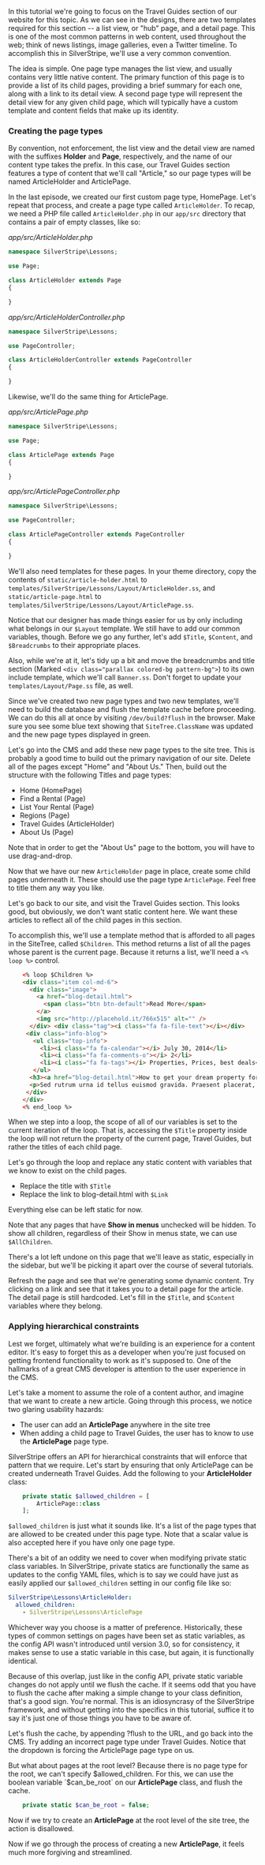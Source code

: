 In this tutorial we're going to focus on the Travel Guides section of our website for this topic. As we can see in the designs, there are two templates required for this section -- a list view, or "hub" page, and a detail page. This is one of the most common patterns in web content, used throughout the web; think of news listings, image galleries, even a Twitter timeline. To accomplish this in SilverStripe, we'll use a very common convention.

The idea is simple. One page type manages the list view, and usually contains very little native content. The primary function of this page is to provide a list of its child pages, providing a brief summary for each one, along with a link to its detail view. A second page type will represent the detail view for any given child page, which will typically have a custom template and content fields that make up its identity.

### Creating the page types

By convention, not enforcement, the list view and the detail view are named with the suffixes **Holder** and **Page**, respectively, and the name of our content type takes the prefix. In this case, our Travel Guides section features a type of content that we'll call "Article," so our page types will be named ArticleHolder and ArticlePage.

In the last episode, we created our first custom page type, HomePage. Let's repeat that process, and create a page type called `ArticleHolder`. To recap, we need a PHP file called `ArticleHolder.php` in our `app/src` directory that contains a pair of empty classes, like so:

*app/src/ArticleHolder.php*
```php
namespace SilverStripe\Lessons;

use Page;

class ArticleHolder extends Page
{

}
```

*app/src/ArticleHolderController.php*
```php
namespace SilverStripe\Lessons;

use PageController;

class ArticleHolderController extends PageController
{

}
```

Likewise, we'll do the same thing for ArticlePage.

*app/src/ArticlePage.php*
```php
namespace SilverStripe\Lessons;

use Page;

class ArticlePage extends Page
{

}
```

*app/src/ArticlePageController.php*
```php
namespace SilverStripe\Lessons;

use PageController;

class ArticlePageController extends PageController
{

}
```

We'll also need templates for these pages. In your theme directory, copy the contents of `static/article-holder.html` to `templates/SilverStripe/Lessons/Layout/ArticleHolder.ss`, and `static/article-page.html` to `templates/SilverStripe/Lessons/Layout/ArticlePage.ss`.

Notice that our designer has made things easier for us by only including what belongs in our `$Layout` template. We still have to add our common variables, though. Before we go any further, let's add `$Title`, `$Content`, and `$Breadcrumbs` to their appropriate places.

Also, while we're at it, let's tidy up a bit and move the breadcrumbs and title section (Marked `<div class="parallax colored-bg pattern-bg">`) to its own include template, which we'll call `Banner.ss`. Don't forget to update your `templates/Layout/Page.ss` file, as well.

Since we've created two new page types and two new templates, we'll need to build the database and flush the template cache before proceeding. We can do this all at once by visiting `/dev/build?flush` in the browser. Make sure you see some blue text showing that `SiteTree.ClassName` was updated and the new page types displayed in green.

Let's go into the CMS and add these new page types to the site tree. This is probably a good time to build out the primary navigation of our site. Delete all of the pages except "Home" and "About Us." Then, build out the structure with the following Titles and page types:

*   Home (HomePage)
*   Find a Rental (Page)
*   List Your Rental (Page)
*   Regions (Page)
*   Travel Guides (ArticleHolder)
*   About Us (Page)

Note that in order to get the "About Us" page to the bottom, you will have to use drag-and-drop.

Now that we have our new `ArticleHolder` page in place, create some child pages underneath it. These should use the page type `ArticlePage`. Feel free to title them any way you like.

Let's go back to our site, and visit the Travel Guides section. This looks good, but obviously, we don't want static content here. We want these articles to reflect all of the child pages in this section.

To accomplish this, we'll use a template method that is afforded to all pages in the SiteTree, called `$Children`. This method returns a list of all the pages whose parent is the current page. Because it returns a list, we'll need a `<% loop %>` control.

```html
    <% loop $Children %>
    <div class="item col-md-6">
      <div class="image">
        <a href="blog-detail.html">
          <span class="btn btn-default">Read More</span>
        </a>
        <img src="http://placehold.it/766x515" alt="" />
      </div> <div class="tag"><i class="fa fa-file-text"></i></div>
     <div class="info-blog">
       <ul class="top-info">
         <li><i class="fa fa-calendar"></i> July 30, 2014</li>
         <li><i class="fa fa-comments-o"></i> 2</li>
         <li><i class="fa fa-tags"></i> Properties, Prices, best deals</li>
       </ul>
      <h3><a href="blog-detail.html">How to get your dream property for the best price?>/a></h3>
      <p>Sed rutrum urna id tellus euismod gravida. Praesent placerat, mauris ac pellentesque fringilla, tortor libero condimen. Aliquam fermem tum nulla felis, sed molestie libero porttitor in.</p>
     </div>
    </div>
    <% end_loop %>
```

When we step into a loop, the scope of all of our variables is set to the current iteration of the loop. That is, accessing the `$Title` property inside the loop will not return the property of the current page, Travel Guides, but rather the titles of each child page.

Let's go through the loop and replace any static content with variables that we know to exist on the child pages.

*   Replace the title with `$Title`
*   Replace the link to blog-detail.html with `$Link`

Everything else can be left static for now.

Note that any pages that have **Show in menus** unchecked will be hidden. To show all children, regardless of their Show in menus state, we can use `$AllChildren`.

There's a lot left undone on this page that we'll leave as static, especially in the sidebar, but we'll be picking it apart over the course of several tutorials.

Refresh the page and see that we're generating some dynamic content. Try clicking on a link and see that it takes you to a detail page for the article. The detail page is still hardcoded. Let's fill in the `$Title`, and `$Content` variables where they belong.

### Applying hierarchical constraints

Lest we forget, ultimately what we're building is an experience for a content editor. It's easy to forget this as a developer when you're just focused on getting frontend functionality to work as it's supposed to. One of the hallmarks of a great CMS developer is attention to the user experience in the CMS.

Let's take a moment to assume the role of a content author, and imagine that we want to create a new article. Going through this process, we notice two glaring usability hazards:

*   The user can add an **ArticlePage** anywhere in the site tree
*   When adding a child page to Travel Guides, the user has to know to use the **ArticlePage** page type.

SilverStripe offers an API for hierarchical constraints that will enforce that pattern that we require. Let's start by ensuring that only ArticlePage can be created underneath Travel Guides. Add the following to your **ArticleHolder** class:

```php
    private static $allowed_children = [
        ArticlePage::class
    ];
```

`$allowed_children` is just what it sounds like. It's a list of the page types that are allowed to be created under this page type. Note that a scalar value is also accepted here if you have only one page type.

There's a bit of an oddity we need to cover when modifying private static class variables. In SilverStripe, private statics are functionally the same as updates to the config YAML files, which is to say we could have just as easily applied our `$allowed_children` setting in our config file like so:

```yaml
SilverStripe\Lessons\ArticleHolder:
  allowed_children:
    - SilverStripe\Lessons\ArticlePage
```
Whichever way you choose is a matter of preference. Historically, these types of common settings on pages have been set as static variables, as the config API wasn't introduced until version 3.0, so for consistency, it makes sense to use a static variable in this case, but again, it is functionally identical.

Because of this overlap, just like in the config API, private static variable changes do not apply until we flush the cache. If it seems odd that you have to flush the cache after making a simple change to your class definition, that's a good sign. You're normal. This is an idiosyncrasy of the SilverStripe framework, and without getting into the specifics in this tutorial, suffice it to say it's just one of those things you have to be aware of.

Let's flush the cache, by appending ?flush to the URL, and go back into the CMS. Try adding an incorrect page type under Travel Guides. Notice that the dropdown is forcing the ArticlePage page type on us.

But what about pages at the root level? Because there is no page type for the root, we can't specify $allowed_children. For this, we can use the boolean variable `$can_be_root` on our **ArticlePage** class, and flush the cache.

```php
    private static $can_be_root = false;
```

Now if we try to create an **ArticlePage** at the root level of the site tree, the action is disallowed.

Now if we go through the process of creating a new **ArticlePage**, it feels much more forgiving and streamlined.